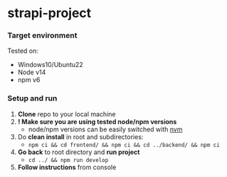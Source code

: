 # strapi-project

### Target environment

Tested on:

* Windows10/Ubuntu22
* Node v14
* npm v6

### Setup and run

1. **Clone** repo to your local machine
2. **! Make sure you are using tested node/npm versions**
    * node/npm versions can be easily switched with [nvm](https://github.com/nvm-sh/nvm)
3. Do **clean install** in root and subdirectories:
    * `npm ci && cd frontend/ && npm ci && cd ../backend/ && npm ci`
4. **Go back** to root directory and **run project**
    * `cd ../ && npm run develop`
5. **Follow instructions** from console
